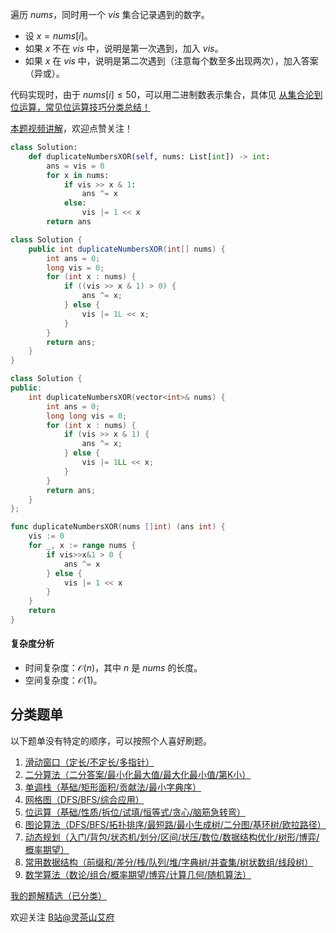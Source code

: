 遍历 $\textit{nums}$，同时用一个 $\textit{vis}$ 集合记录遇到的数字。

- 设 $x=\textit{nums}[i]$。
- 如果 $x$ 不在 $\textit{vis}$ 中，说明是第一次遇到，加入 $\textit{vis}$。
- 如果 $x$ 在 $\textit{vis}$ 中，说明是第二次遇到（注意每个数至多出现两次），加入答案（异或）。

代码实现时，由于 $\textit{nums}[i]\le 50$，可以用二进制数表示集合，具体见 [从集合论到位运算，常见位运算技巧分类总结！](https://leetcode.cn/circle/discuss/CaOJ45/)

[本题视频讲解](https://www.bilibili.com/video/BV1SU411d7wj/)，欢迎点赞关注！

```py [sol-Python3]
class Solution:
    def duplicateNumbersXOR(self, nums: List[int]) -> int:
        ans = vis = 0
        for x in nums:
            if vis >> x & 1:
                ans ^= x
            else:
                vis |= 1 << x
        return ans
```

```java [sol-Java]
class Solution {
    public int duplicateNumbersXOR(int[] nums) {
        int ans = 0;
        long vis = 0;
        for (int x : nums) {
            if ((vis >> x & 1) > 0) {
                ans ^= x;
            } else {
                vis |= 1L << x;
            }
        }
        return ans;
    }
}
```

```cpp [sol-C++]
class Solution {
public:
    int duplicateNumbersXOR(vector<int>& nums) {
        int ans = 0;
        long long vis = 0;
        for (int x : nums) {
            if (vis >> x & 1) {
                ans ^= x;
            } else {
                vis |= 1LL << x;
            }
        }
        return ans;
    }
};
```

```go [sol-Go]
func duplicateNumbersXOR(nums []int) (ans int) {
	vis := 0
	for _, x := range nums {
		if vis>>x&1 > 0 {
			ans ^= x
		} else {
			vis |= 1 << x
		}
	}
	return
}
```

#### 复杂度分析

- 时间复杂度：$\mathcal{O}(n)$，其中 $n$ 是 $\textit{nums}$ 的长度。
- 空间复杂度：$\mathcal{O}(1)$。

## 分类题单

以下题单没有特定的顺序，可以按照个人喜好刷题。

1. [滑动窗口（定长/不定长/多指针）](https://leetcode.cn/circle/discuss/0viNMK/)
2. [二分算法（二分答案/最小化最大值/最大化最小值/第K小）](https://leetcode.cn/circle/discuss/SqopEo/)
3. [单调栈（基础/矩形面积/贡献法/最小字典序）](https://leetcode.cn/circle/discuss/9oZFK9/)
4. [网格图（DFS/BFS/综合应用）](https://leetcode.cn/circle/discuss/YiXPXW/)
5. [位运算（基础/性质/拆位/试填/恒等式/贪心/脑筋急转弯）](https://leetcode.cn/circle/discuss/dHn9Vk/)
6. [图论算法（DFS/BFS/拓扑排序/最短路/最小生成树/二分图/基环树/欧拉路径）](https://leetcode.cn/circle/discuss/01LUak/)
7. [动态规划（入门/背包/状态机/划分/区间/状压/数位/数据结构优化/树形/博弈/概率期望）](https://leetcode.cn/circle/discuss/tXLS3i/)
8. [常用数据结构（前缀和/差分/栈/队列/堆/字典树/并查集/树状数组/线段树）](https://leetcode.cn/circle/discuss/mOr1u6/)
9. [数学算法（数论/组合/概率期望/博弈/计算几何/随机算法）](https://leetcode.cn/circle/discuss/IYT3ss/)

[我的题解精选（已分类）](https://github.com/EndlessCheng/codeforces-go/blob/master/leetcode/SOLUTIONS.md)

欢迎关注 [B站@灵茶山艾府](https://space.bilibili.com/206214)
